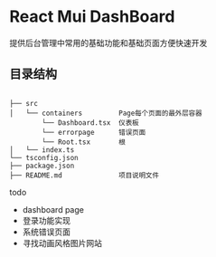 # React Mui DashBoard

提供后台管理中常用的基础功能和基础页面方便快速开发

## 目录结构
```

├── src
│   └── containers         Page每个页面的最外层容器
        └── Dashboard.tsx  仪表板
        └── errorpage      错误页面
        └── Root.tsx       根
│   └── index.ts
└── tsconfig.json
├── package.json            
├── README.md              项目说明文件
```

todo

- dashboard page
- 登录功能实现
- 系统错误页面
- 寻找动画风格图片网站